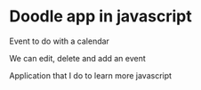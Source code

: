 # Doodle app in javascript 

Event to do with a calendar

We can edit, delete and add an event


Application that I do to learn more javascript